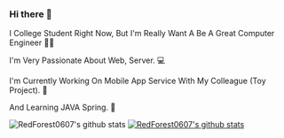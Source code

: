 ### Hi there 👋

I College Student Right Now, But I'm Really Want A Be A Great Computer Engineer 👨‍💻 

I'm Very Passionate About Web, Server. 💻 

I'm Currently Working On Mobile App Service With My Colleague (Toy Project). 📱 

And Learning JAVA Spring. 🧠 

![RedForest0607's github stats](https://github-readme-stats.vercel.app/api?username=RedForest0607&show_icons=true)
[![RedForest0607's github stats](https://github-readme-stats.vercel.app/api/top-langs/?username=RedForest0607&show_icons=true&hide_border=true&title_color=004386&icon_color=004386&layout=compact)](https://github.com/RedForest0607)
